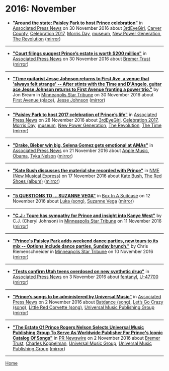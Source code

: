 # 2016: November

 - [**"Around the state: Paisley Park to host Prince celebration"**](https://apnews.com/61839c62b9d94fec885fbf304d279168) in [Associated Press News](https://apnews.com/) on 30 November 2016 about [3rdEyeGirl](../../topics/3rdeyegirl/index.md), [Carver County](../../topics/carver-county/index.md), [Celebration 2017](../../topics/celebration-2017/index.md), [Morris Day](../../topics/morris-day/index.md), [museum](../../topics/museum/index.md), [New Power Generation](../../topics/new-power-generation/index.md), [The Revolution](../../topics/the-revolution/index.md) ([mirror](https://web.archive.org/web/*/https://apnews.com/61839c62b9d94fec885fbf304d279168))

----

 - [**"Court filings suggest Prince’s estate is worth $200 million"**](https://apnews.com/9d1e0cc17bf64d46845040a1e6ce0c75) in [Associated Press News](https://apnews.com/) on 30 November 2016 about [Bremer Trust](../../topics/bremer-trust/index.md) ([mirror](https://web.archive.org/web/*/https://apnews.com/9d1e0cc17bf64d46845040a1e6ce0c75))

----

 - [**"Time guitarist Jesse Johnson returns to First Ave, a venue that 'always felt strange' -- After stints with the Time and D'Angelo, guitar ace Jesse Johnson returns to First Avenue fronting a power trio."**](http://www.startribune.com/guitarist-jesse-johnson-from-the-time-returns-to-first-ave-a-venue-that-always-felt-strange/403806736/) by Jon Bream in [Minneapolis Star Tribune](http://www.startribune.com/) on 30 November 2016 about [First Avenue (place)](../../topics/place/first-avenue/index.md), [Jesse Johnson](../../topics/jesse-johnson/index.md) ([mirror](https://web.archive.org/web/*/http://www.startribune.com/guitarist-jesse-johnson-from-the-time-returns-to-first-ave-a-venue-that-always-felt-strange/403806736/))

----

 - [**"Paisley Park to host 2017 celebration of Prince’s life"**](https://apnews.com/f5878da287eb4498ab600a0f313d602d) in [Associated Press News](https://apnews.com/) on 28 November 2016 about [3rdEyeGirl](../../topics/3rdeyegirl/index.md), [Celebration 2017](../../topics/celebration-2017/index.md), [Morris Day](../../topics/morris-day/index.md), [museum](../../topics/museum/index.md), [New Power Generation](../../topics/new-power-generation/index.md), [The Revolution](../../topics/the-revolution/index.md), [The Time](../../topics/the-time/index.md) ([mirror](https://web.archive.org/web/*/https://apnews.com/f5878da287eb4498ab600a0f313d602d))

----

 - [**"Drake, Bieber win big, Selena Gomez gets emotional at AMAs"**](https://apnews.com/d90b510be7564038ab7ceed50f3bd1ba) in [Associated Press News](https://apnews.com/) on 21 November 2016 about [Apple Music](../../topics/apple-music/index.md), [Obama](../../topics/obama/index.md), [Tyka Nelson](../../topics/tyka-nelson/index.md) ([mirror](https://web.archive.org/web/*/https://apnews.com/d90b510be7564038ab7ceed50f3bd1ba))

----

 - [**"Kate Bush discusses the material she recorded with Prince"**](https://www.nme.com/news/music/kate-bush-discusses-material-recorded-prince-1860552) in [NME (New Musical Express)](https://www.nme.com/) on 17 November 2016 about [Kate Bush](../../topics/kate-bush/index.md), [The Red Shoes (album)](../../topics/album/the-red-shoes/index.md) ([mirror](https://web.archive.org/web/*/https://www.nme.com/news/music/kate-bush-discusses-material-recorded-prince-1860552))

----

 - [**"5 QUESTIONS TO … SUZANNE VEGA"**](http://www.boxinasuitcase.com/en/books-en/5-questions-to-suzanne-vega-405048/) in [Box In A Suitcase](http://www.boxinasuitcase.com/) on 12 November 2016 about [Luka (song)](../../topics/song/luka/index.md), [Suzanne Vega](../../topics/suzanne-vega/index.md) ([mirror](https://web.archive.org/web/*/http://www.boxinasuitcase.com/en/books-en/5-questions-to-suzanne-vega-405048/))

----

 - [**"C.J.: Toure has sympathy for Prince and insight into Kanye West"**](http://www.startribune.com/c-j-tour-xe9-has-sympathy-for-prince-and-insight-into-kanye-west/400896771/) by C.J. (Cheryl Johnson) in [Minneapolis Star Tribune](http://www.startribune.com/) on 11 November 2016 ([mirror](https://web.archive.org/web/*/http://www.startribune.com/c-j-tour-xe9-has-sympathy-for-prince-and-insight-into-kanye-west/400896771/))

----

 - [**"Prince's Paisley Park adds weekend dance parties, new tours to its mix -- Options include dance parties, Sunday brunch."**](http://www.startribune.com/prince-s-paisley-park-adds-weekend-dance-parties-new-tours-to-its-mix/400763841/) by Chris Riemenschneider in [Minneapolis Star Tribune](http://www.startribune.com/) on 10 November 2016 ([mirror](https://web.archive.org/web/*/http://www.startribune.com/prince-s-paisley-park-adds-weekend-dance-parties-new-tours-to-its-mix/400763841/))

----

 - [**"Tests confirm Utah teens overdosed on new synthetic drug"**](https://apnews.com/9ff5f1b2797343a19cf7fe7676667554) in [Associated Press News](https://apnews.com/) on 3 November 2016 about [fentanyl](../../topics/fentanyl/index.md), [U-47700](../../topics/u-47700/index.md) ([mirror](https://web.archive.org/web/*/https://apnews.com/9ff5f1b2797343a19cf7fe7676667554))

----

 - [**"Prince’s songs to be administered by Universal Music"**](https://apnews.com/6bbb6f003373473794c6e97dd692189e) in [Associated Press News](https://apnews.com/) on 2 November 2016 about [Batdance (song)](../../topics/song/batdance/index.md), [Let’s Go Crazy (song)](../../topics/song/let-s-go-crazy/index.md), [Little Red Corvette (song)](../../topics/song/little-red-corvette/index.md), [Universal Music Publishing Group](../../topics/universal-music-publishing-group/index.md) ([mirror](https://web.archive.org/web/*/https://apnews.com/6bbb6f003373473794c6e97dd692189e))

----

 - [**"The Estate Of Prince Rogers Nelson Selects Universal Music Publishing Group To Serve As Worldwide Publisher For Prince's Iconic Catalog Of Songs"**](https://www.prnewswire.com/news-releases/the-estate-of-prince-rogers-nelson-selects-universal-music-publishing-group-to-serve-as-worldwide-publisher-for-princes-iconic-catalog-of-songs-300356320.html) in [PR Newswire](https://www.prnewswire.com/) on 2 November 2016 about [Bremer Trust](../../topics/bremer-trust/index.md), [Charles Koppelman](../../topics/charles-koppelman/index.md), [Universal Music Group](../../topics/universal-music-group/index.md), [Universal Music Publishing Group](../../topics/universal-music-publishing-group/index.md) ([mirror](https://web.archive.org/web/*/https://www.prnewswire.com/news-releases/the-estate-of-prince-rogers-nelson-selects-universal-music-publishing-group-to-serve-as-worldwide-publisher-for-princes-iconic-catalog-of-songs-300356320.html))

----

[Home](./)
